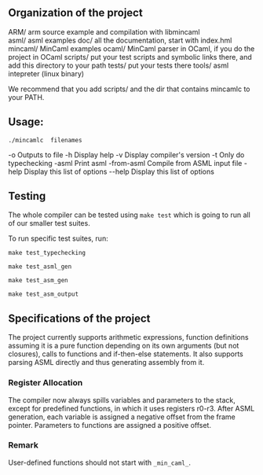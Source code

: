 ## Organization of the project

ARM/     arm source example and compilation with libmincaml   
asml/    asml examples
doc/     all the documentation, start with index.hml
mincaml/ MinCaml examples
ocaml/   MinCaml parser in OCaml, if you do the project in OCaml
scripts/ put your test scripts and symbolic links there, and add this 
         directory to your path
tests/   put your tests there
tools/   asml intepreter (linux binary)

We recommend that you add scripts/ and the dir that contains mincamlc to your
PATH.


## Usage:

  `./mincamlc  filenames`

  -o          Outputs to file <file>
  -h          Display help
  -v          Display compiler's version
  -t          Only do typechecking
  -asml       Print asml
  -from-asml  Compile from ASML input file
  -help       Display this list of options
  --help      Display this list of options

## Testing

The whole compiler can be tested using `make test` which is going to run
all of our smaller test suites.

To run specific test suites, run:

`make test_typechecking`

`make test_asml_gen`

`make test_asm_gen`

`make test_asm_output`

## Specifications of the project

The project currently supports arithmetic expressions, function definitions 
assuming it is a pure function depending on its own arguments (but not
closures), calls to functions and if-then-else statements.
It also supports parsing ASML directly and thus generating assembly from it.

### Register Allocation

The compiler now always spills variables and parameters to the stack, except
for predefined functions, in which it uses registers r0-r3.
After ASML generation, each variable is assigned a negative offset from the
frame pointer.
Parameters to functions are assigned a positive offset.

### Remark

User-defined functions should not start with `_min_caml_`.
